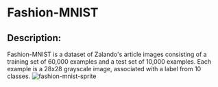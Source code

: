 # Fashion-MNIST
## Description:
Fashion-MNIST is a dataset of Zalando's article images consisting of a training set of 60,000 examples and a test set of 10,000 examples. Each example is a 28x28 grayscale image, associated with a label from 10 classes.
![fashion-mnist-sprite](https://github.com/user-attachments/assets/8a378048-ad85-47f4-863a-22936dc98d62)
